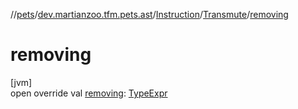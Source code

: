 //[pets](../../../../index.md)/[dev.martianzoo.tfm.pets.ast](../../index.md)/[Instruction](../index.md)/[Transmute](index.md)/[removing](removing.md)

# removing

[jvm]\
open override val [removing](removing.md): [TypeExpr](../../-type-expr/index.md)
